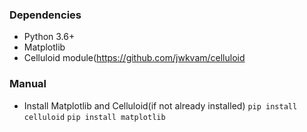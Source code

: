 
### Dependencies
- Python 3.6+
- Matplotlib
- Celluloid module(https://github.com/jwkvam/celluloid

### Manual
- Install Matplotlib and Celluloid(if not already installed)
`pip install celluloid`
`pip install matplotlib`
